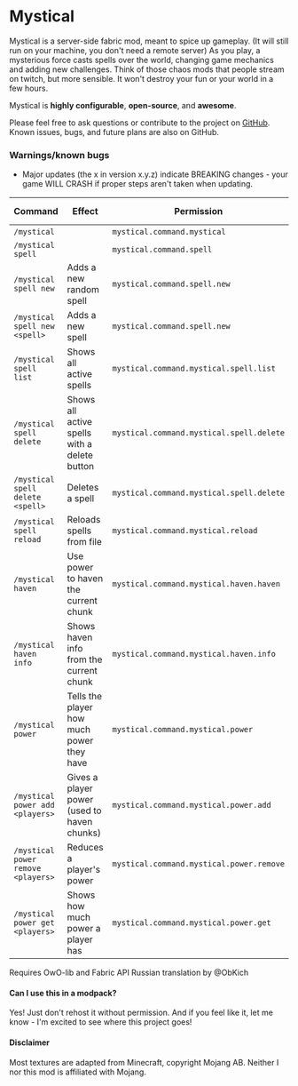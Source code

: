 # Mystical
Mystical is a server-side fabric mod, meant to spice up gameplay. (It will still run on your machine, you don't need a remote server)
As you play, a mysterious force casts spells over the world, changing game mechanics and adding new challenges. Think of those chaos mods that people stream on twitch, but more sensible. It won't destroy your fun or your world in a few hours.

Mystical is **highly configurable**, **open-source**, and **awesome**.

Please feel free to ask questions or contribute to the project on [GitHub](https://github.com/skycatminepokie/mystical). Known issues, bugs, and future plans are also on GitHub.

### Warnings/known bugs
- Major updates (the x in version x.y.z) indicate BREAKING changes - your game WILL CRASH if proper steps aren't taken when updating.

| Command                            | Effect                                       | Permission                               | Default requirement |
|------------------------------------|----------------------------------------------|------------------------------------------|---------------------|
| `/mystical`                        |                                              | `mystical.command.mystical`              | None                |
| `/mystical spell`                  |                                              | `mystical.command.spell`                 | None                |
| `/mystical spell new`              | Adds a new random spell                      | `mystical.command.spell.new`             | Op Level 4          |
| `/mystical spell new <spell>`      | Adds a new spell                             | `mystical.command.spell.new`             | Op Level 4          |
| `/mystical spell list`             | Shows all active spells                      | `mystical.command.mystical.spell.list`   | None                |
| `/mystical spell delete`           | Shows all active spells with a delete button | `mystical.command.mystical.spell.delete` | Op Level 4          |
| `/mystical spell delete <spell>`   | Deletes a spell                              | `mystical.command.mystical.spell.delete` | Op Level 4          |
| `/mystical spell reload`           | Reloads spells from file                     | `mystical.command.mystical.reload`       | Op Level 4          |
| `/mystical haven`                  | Use power to haven the current chunk         | `mystical.command.mystical.haven.haven`  | None                |
| `/mystical haven info`             | Shows haven info from the current chunk      | `mystical.command.mystical.haven.info`   | None                |
| `/mystical power`                  | Tells the player how much power they have    | `mystical.command.mystical.power`        | None                |
| `/mystical power add <players>`    | Gives a player power (used to haven chunks)  | `mystical.command.mystical.power.add`    | Op Level 4          |
| `/mystical power remove <players>` | Reduces a player's power                     | `mystical.command.mystical.power.remove` | Op Level 4          |
| `/mystical power get <players>`    | Shows how much power a player has            | `mystical.command.mystical.power.get`    | Op Level 3          |


Requires OwO-lib and Fabric API
Russian translation by @ObKich

#### Can I use this in a modpack?
Yes! Just don't rehost it without permission. And if you feel like it, let me know - I'm excited to see where this project goes!

#### Disclaimer
Most textures are adapted from Minecraft, copyright Mojang AB. Neither I nor this mod is affiliated with Mojang.
